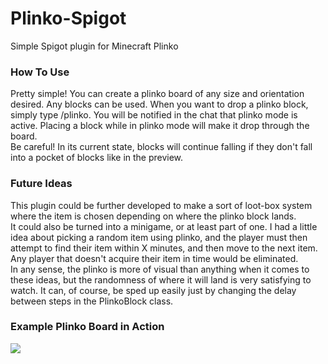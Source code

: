 # Plinko-Spigot
 Simple Spigot plugin for Minecraft Plinko
 
### How To Use
Pretty simple! You can create a plinko board of any size and orientation desired. Any blocks can be used. When you want to drop a plinko block, simply type /plinko. You will be notified in the chat that plinko mode is active. Placing a block while in plinko mode will make it drop through the board.<br>
Be careful! In its current state, blocks will continue falling if they don't fall into a pocket of blocks like in the preview.

### Future Ideas
This plugin could be further developed to make a sort of loot-box system where the item is chosen depending on where the plinko block lands.<br>
It could also be turned into a minigame, or at least part of one. I had a little idea about picking a random item using plinko, and the player must then attempt to find their item within X minutes, and then move to the next item. Any player that doesn't acquire their item in time would be eliminated.<br>
In any sense, the plinko is more of visual than anything when it comes to these ideas, but the randomness of where it will land is very satisfying to watch. It can, of course, be sped up easily just by changing the delay between steps in the PlinkoBlock class.

### Example Plinko Board in Action
![](https://github.com/WispSky/Spigot-Plinko/blob/main/plinko.GIF)
